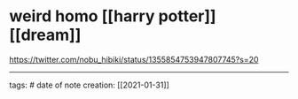 # weird homo [[harry potter]] [[dream]]
https://twitter.com/nobu_hibiki/status/1355854753947807745?s=20
___
tags: #
date of note creation: [[2021-01-31]]

